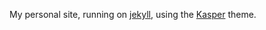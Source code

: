 My personal site, running on [jekyll](https://jekyllrb.com), using the [Kasper](https://github.com/rosario/kasper) theme.
